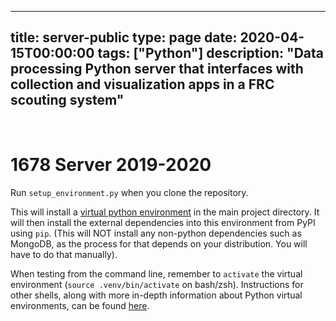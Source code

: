
---
title: server-public
type: page
date: 2020-04-15T00:00:00
tags: ["Python"]
description: "Data processing Python server that interfaces with collection and visualization apps in a FRC scouting system"
---


<br>

# 1678 Server 2019-2020

Run `setup_environment.py` when you clone the repository.

This will install a [virtual python environment](https://docs.python.org/3/glossary.html#term-virtual-environment)
in the main project directory. It will then install the external dependencies into this environment from PyPI using 
`pip`. (This will NOT install any non-python dependencies such as MongoDB, as the process for that depends on your 
distribution. You will have to do that manually).

When testing from the command line, remember to `activate` the virtual environment (`source .venv/bin/activate` on
bash/zsh). Instructions for other shells, along with more in-depth information about Python virtual environments, can be
found [here](https://docs.python.org/3/library/venv.html).

